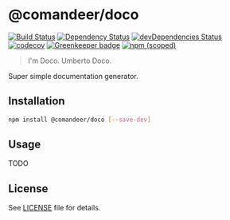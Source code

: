 # @comandeer/doco

[![Build Status](https://travis-ci.org/Comandeer/doco.svg?branch=master)](https://travis-ci.org/Comandeer/doco) [![Dependency Status](https://david-dm.org/Comandeer/doco.svg)](https://david-dm.org/Comandeer/doco) [![devDependencies Status](https://david-dm.org/Comandeer/doco/dev-status.svg)](https://david-dm.org/Comandeer/doco?type=dev) [![codecov](https://codecov.io/gh/Comandeer/doco/branch/master/graph/badge.svg)](https://codecov.io/gh/Comandeer/doco) [![Greenkeeper badge](https://badges.greenkeeper.io/Comandeer/doco.svg)](https://greenkeeper.io/) [![npm (scoped)](https://img.shields.io/npm/v/@comandeer/doco.svg)](https://npmjs.com/package/@comandeer/doco)

> I'm Doco. Umberto Doco.

Super simple documentation generator.

## Installation

```bash
npm install @comandeer/doco [--save-dev]
```

## Usage

TODO

## License

See [LICENSE](./LICENSE) file for details.
